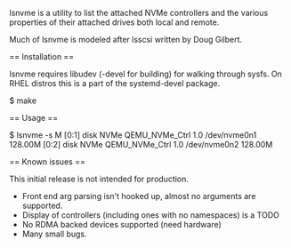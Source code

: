 lsnvme is a utility to list the attached NVMe controllers and the various
properties of their attached drives both local and remote.

Much of lsnvme is modeled after lsscsi written by Doug Gilbert.

== Installation ==

lsnvme requires libudev (-devel for building) for walking through sysfs.
On RHEL distros this is a part of the systemd-devel package.

$ make

== Usage ==

$ lsnvme -s M
[0:1]	disk	NVMe	QEMU_NVMe_Ctrl	1.0	/dev/nvme0n1	128.00M
[0:2]	disk	NVMe	QEMU_NVMe_Ctrl	1.0	/dev/nvme0n2	128.00M

== Known issues ==

This initial release is not intended for production.

* Front end arg parsing isn't hooked up, almost no arguments are supported.
* Display of controllers (including ones with no namespaces) is a TODO
* No RDMA backed devices supported (need hardware)
* Many small bugs.
